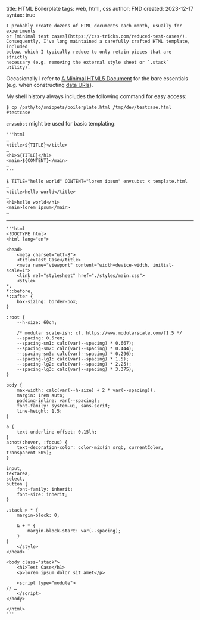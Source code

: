 title: HTML Boilerplate
tags: web, html, css
author: FND
created: 2023-12-17
syntax: true

```intro
I probably create dozens of HTML documents each month, usually for experiments
or [minimal test cases](https://css-tricks.com/reduced-test-cases/).
Consequently, I've long maintained a carefully crafted HTML template, included
below, which I typically reduce to only retain pieces that are strictly
necessary (e.g. removing the external style sheet or `.stack` utility).
```

Occasionally I refer to
[A Minimal HTML5 Document](https://brucelawson.co.uk/2010/a-minimal-html5-document/)
for the bare essentials (e.g. when constructing
[data URIs](page://articles/data-uris)).

My shell history always includes the following command for easy access:

```
$ cp /path/to/snippets/boilerplate.html /tmp/dev/testcase.html #testcase
```

`envsubst` might be used for basic templating:

```figure filename=template.html
'''html
…
<title>${TITLE}</title>
…
<h1>${TITLE}</h1>
<main>${CONTENT}</main>
…
'''
```

```
$ TITLE="hello world" CONTENT="lorem ipsum" envsubst < template.html
…
<title>hello world</title>
…
<h1>hello world</h1>
<main>lorem ipsum</main>
…
```

----

```figure filename=boilerplate.html
'''html
<!DOCTYPE html>
<html lang="en">

<head>
    <meta charset="utf-8">
    <title>Test Case</title>
    <meta name="viewport" content="width=device-width, initial-scale=1">
    <link rel="stylesheet" href="./styles/main.css">
    <style>
*,
*::before,
*::after {
    box-sizing: border-box;
}

:root {
    --h-size: 60ch;

    /* modular scale-ish; cf. https://www.modularscale.com/?1.5 */
    --spacing: 0.5rem;
    --spacing-sm1: calc(var(--spacing) * 0.667);
    --spacing-sm2: calc(var(--spacing) * 0.444);
    --spacing-sm3: calc(var(--spacing) * 0.296);
    --spacing-lg1: calc(var(--spacing) * 1.5);
    --spacing-lg2: calc(var(--spacing) * 2.25);
    --spacing-lg3: calc(var(--spacing) * 3.375);
}

body {
    max-width: calc(var(--h-size) + 2 * var(--spacing));
    margin: 1rem auto;
    padding-inline: var(--spacing);
    font-family: system-ui, sans-serif;
    line-height: 1.5;
}

a {
    text-underline-offset: 0.15lh;
}
a:not(:hover, :focus) {
    text-decoration-color: color-mix(in srgb, currentColor, transparent 50%);
}

input,
textarea,
select,
button {
    font-family: inherit;
    font-size: inherit;
}

.stack > * {
    margin-block: 0;

    & + * {
        margin-block-start: var(--spacing);
    }
}
    </style>
</head>

<body class="stack">
    <h1>Test Case</h1>
    <p>lorem ipsum dolor sit amet</p>

    <script type="module">
// …
    </script>
</body>

</html>
'''
```
